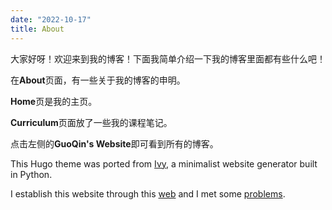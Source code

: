 ```yaml
---
date: "2022-10-17"
title: About
---
```


大家好呀！欢迎来到我的博客！下面我简单介绍一下我的博客里面都有些什么吧！


在**About**页面，有一些关于我的博客的申明。

**Home**页是我的主页。

**Curriculum**页面放了一些我的课程笔记。


点击左侧的**GuoQin's Website**即可看到所有的博客。

This Hugo theme was ported from [Ivy](https://github.com/yihui/hugo-ivy), a minimalist website generator built in Python. 

I establish this website through this [web](https://cloud.tencent.com/developer/news/92522) and I met some [problems](https://guoqin77.netlify.app/2022/10/27/problems-blog-establish/).


